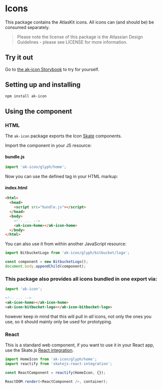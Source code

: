 # Icons

This package contains the AtlasKit icons. All icons can (and should be) be consumed separately.

> Please note the license of this package is the Atlassian Design Guidelines - please see LICENSE for more information.

## Try it out

Go to [the ak-icon Storybook](https://aui-cdn.atlassian.com/atlaskit/stories/ak-icon/@VERSION@/) to try for yourself.

## Setting up and installing

```sh
npm install ak-icon
```

## Using the component

### HTML

The `ak-icon` package exports the Icon [Skate](https://github.com/skatejs/skatejs) components.

Import the component in your JS resource:

#### bundle.js

```js
import 'ak-icon/glyph/home';
```

Now you can use the defined tag in your HTML markup:

#### index.html

```html
<html>
  <head>
    <script src="bundle.js"></script>
  </head>
  <body>
    <!-- ... -->
    <ak-icon-home></ak-icon-home>
  </body>
</html>
```

You can also use it from within another JavaScript resource:

```js
import BitbucketLogo from 'ak-icon/glyph/bitbucket/logo';

const component = new BitbucketLogo();
document.body.appendChild(component);
```

### This package also provides all icons bundled in one export via:

```js
import 'ak-icon';
```

```html
<!-- ... -->
<ak-icon-home></ak-icon-home>
<ak-icon-bitbucket-logo></ak-icon-bitbucket-logo>
```
however keep in mind that this will pull in *all* icons, not only the ones you use, so it should mainly only be used for prototyping.

### React

This is a standard web component, if you want to use it in your React app, use the Skate.js [React integration](https://github.com/webcomponents/react-integration).

```js
import HomeIcon from 'ak-icon/glyph/home';
import reactify from 'skatejs-react-integration';

const ReactComponent = reactify(HomeIcon, {});

ReactDOM.render(<ReactComponent />, container);
```
